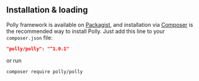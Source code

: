## Installation & loading
Polly framework is available on [Packagist](https://packagist.org/packages/polly/polly), and installation via [Composer](https://getcomposer.org) is the recommended way to install Polly. Just add this line to your `composer.json` file:

```json
"polly/polly": "^1.0.1"
```

or run 

```sh
composer require polly/polly
```